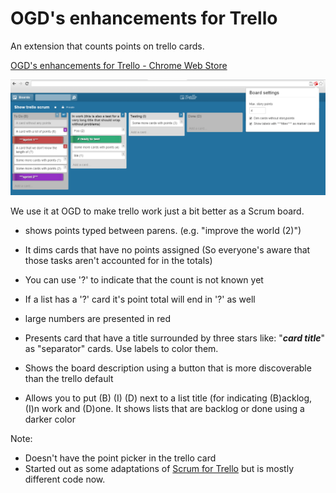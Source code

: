 # OGD's enhancements for Trello

An extension that counts points on trello cards.

[OGD's enhancements for Trello - Chrome Web Store](https://chrome.google.com/webstore/detail/ogds-enhancements-for-tre/ionfplcjpbmgjipcpppgakhkbldeopmd)

![screenshot](images/screenshot.png)

We use it at OGD to make trello work just a bit better as a Scrum board.

 * shows points typed between parens. (e.g. "improve the world (2)")
 * It dims cards that have no points assigned (So everyone's aware that those tasks aren't accounted for in the totals)
 * You can use '?' to indicate that the count is not known yet
 * If a list has a '?' card it's point total will end in '?' as well
 * large numbers are presented in red

 * Presents card that have a title surrounded by three stars like: "***card title***" as "separator" cards. Use labels to color them.
 * Shows the board description using a button that is more discoverable than the trello default
 * Allows you to put (B) (I) (D) next to a list title (for indicating (B)acklog, (I)n work and (D)one. It shows lists that are backlog or done using a darker color

Note:
 * Doesn't have the point picker in the trello card
 * Started out as some adaptations of [Scrum for Trello](https://github.com/Q42/TrelloScrum) but is mostly different code now.
